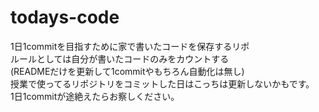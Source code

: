# todays-code
1日1commitを目指すために家で書いたコードを保存するリポ   
ルールとしては自分が書いたコードのみをカウントする  
(READMEだけを更新して1commitやもちろん自動化は無し)  
授業で使ってるリポジトリをコミットした日はこっちは更新しないかもです。  
1日1commitが途絶えたらお察しください。  
